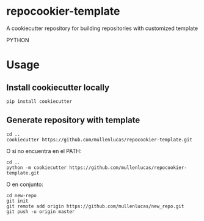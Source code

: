 # repocookier-template
A cookiecutter repository for building repositories with customized template

PYTHON

# Usage

## Install cookiecutter locally

```
pip install cookiecutter
```

## Generate repository with template

```
cd ..
cookiecutter https://github.com/mullenlucas/repocookier-template.git
```

O si no encuentra en el PATH:

```
cd ..
python -m cookiecutter https://github.com/mullenlucas/repocookier-template.git
```

O en conjunto:
```
cd new-repo
git init
git remote add origin https://github.com/mullenlucas/new_repo.git
git push -u origin master
```
